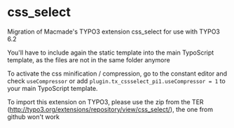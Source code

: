 css_select
==========

Migration of Macmade's TYPO3 extension css_select for use with TYPO3 6.2

You'll have to include again the static template into the main TypoScript template, as the files are not in the same folder anymore

To activate the css minification / compression, go to the constant editor and check ```useCompressor``` or add ```plugin.tx_cssselect_pi1.useCompressor = 1``` to your main TypoScript template.

To import this extension on TYPO3, please use the zip from the TER (http://typo3.org/extensions/repository/view/css_select/), the one from github won't work